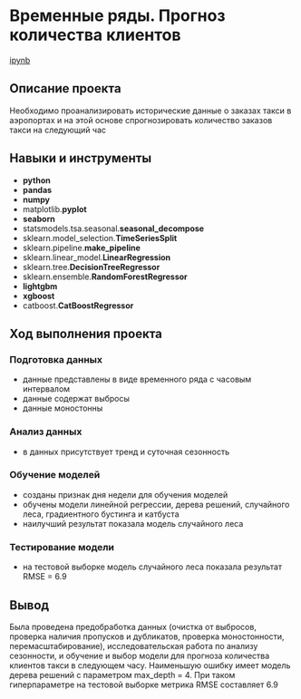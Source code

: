 # Временные ряды. Прогноз количества клиентов

[ipynb](https://github.com/mvs834/Yandex.Practicum-RUS/blob/2cf5878f435784bf943c845d927df48d96293d13/Time%20Series%20Taxi%20Client%20Prediction/Time_Series_Taxi_Clients_Prediction_RMSE_6.9.ipynb)

## Описание проекта

Необходимо проанализировать исторические данные о заказах такси в аэропортах и на этой основе спрогнозировать количество заказов такси на следующий час

## Навыки и инструменты

- **python**
- **pandas**
- **numpy**
- matplotlib.**pyplot**
- **seaborn**
- statsmodels.tsa.seasonal.**seasonal_decompose**
- sklearn.model_selection.**TimeSeriesSplit**
- sklearn.pipeline.**make_pipeline**
- sklearn.linear_model.**LinearRegression**
- sklearn.tree.**DecisionTreeRegressor**
- sklearn.ensemble.**RandomForestRegressor**
- **lightgbm**
- **xgboost**
- catboost.**CatBoostRegressor**

## Ход выполнения проекта
### Подготовка данных
- данные представлены в виде временного ряда с часовым интервалом
- данные содержат выбросы
- данные моностонны

### Анализ данных
- в данных присутствует тренд и суточная сезонность

### Обучение моделей
- созданы признак дня недели для обучения моделей
- обучены модели линейной регрессии, дерева решений, случайного леса, градиентного бустинга и катбуста
- наилучший результат показала модель случайного леса

### Тестирование модели
- на тестовой выборке модель случайного леса показала результат RMSE = 6.9

## Вывод

Была проведена предобработка данных (очистка от выбросов, проверка наличия пропусков и дубликатов, проверка моностонности, перемасштабирование), исследовательская работа по анализу сезонности, и обучение и выбор модели для прогноза количества клиентов такси в следующем часу. Наименьшую ошибку имеет модель дерева решений с параметром max_depth = 4. При таком гиперпараметре на тестовой выборке метрика RMSE составляет 6.9
